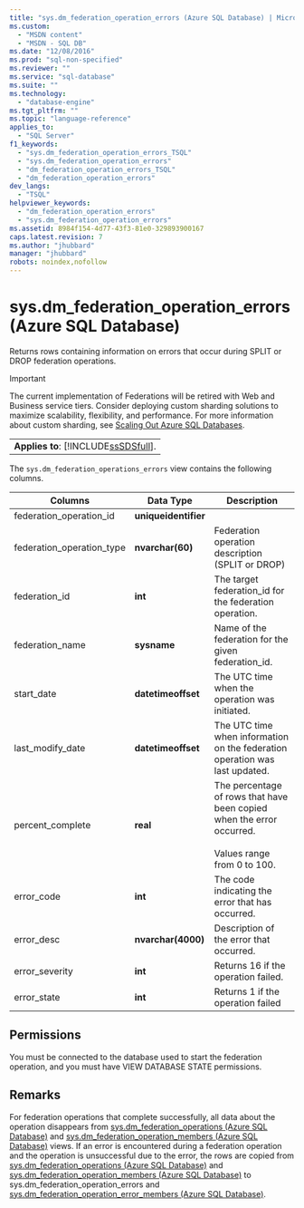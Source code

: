 ```yaml
---
title: "sys.dm_federation_operation_errors (Azure SQL Database) | Microsoft Docs"
ms.custom: 
  - "MSDN content"
  - "MSDN - SQL DB"
ms.date: "12/08/2016"
ms.prod: "sql-non-specified"
ms.reviewer: ""
ms.service: "sql-database"
ms.suite: ""
ms.technology: 
  - "database-engine"
ms.tgt_pltfrm: ""
ms.topic: "language-reference"
applies_to: 
  - "SQL Server"
f1_keywords: 
  - "sys.dm_federation_operation_errors_TSQL"
  - "sys.dm_federation_operation_errors"
  - "dm_federation_operation_errors_TSQL"
  - "dm_federation_operation_errors"
dev_langs: 
  - "TSQL"
helpviewer_keywords: 
  - "dm_federation_operation_errors"
  - "sys.dm_federation_operation_errors"
ms.assetid: 8984f154-4d77-43f3-81e0-329893900167
caps.latest.revision: 7
ms.author: "jhubbard"
manager: "jhubbard"
robots: noindex,nofollow
---
```

# sys.dm_federation_operation_errors (Azure SQL Database)
  Returns rows containing information on errors that occur during SPLIT or DROP federation operations.  
  
> [!IMPORTANT]  
>  The current implementation of Federations will be retired with Web and Business service tiers. Consider deploying custom sharding solutions to maximize scalability, flexibility, and performance. For more information about custom sharding, see [Scaling Out Azure SQL Databases](http://go.microsoft.com/fwlink/?LinkId=397318).  
  
||  
|-|  
|**Applies to**: [!INCLUDE[ssSDSfull](../a9retired/includes/sssdsfull-md.md)].|  
  
 The `sys.dm_federation_operations_errors` view contains the following columns.  
  
|Columns|Data Type|Description|  
|-------------|---------------|-----------------|  
|federation_operation_id|**uniqueidentifier**||  
|federation_operation_type|**nvarchar(60)**|Federation operation description (SPLIT or DROP)|  
|federation_id|**int**|The target federation_id for the federation operation.|  
|federation_name|**sysname**|Name of the federation for the given federation_id.|  
|start_date|**datetimeoffset**|The UTC time when the operation was initiated.|  
|last_modify_date|**datetimeoffset**|The UTC time when information on the federation operation was last updated.|  
|percent_complete|**real**|The percentage of rows that have been copied when the error occurred.<br /><br /> Values range from 0 to 100.|  
|error_code|**int**|The code indicating the error that has occurred.|  
|error_desc|**nvarchar(4000)**|Description of the error that occurred.|  
|error_severity|**int**|Returns 16 if the operation failed.|  
|error_state|**int**|Returns 1 if the operation failed|  
  
## Permissions  
 You must be connected to the database used to start the federation operation, and you must have VIEW DATABASE STATE permissions.  
  
## Remarks  
 For federation operations that complete successfully, all data about the operation disappears from [sys.dm_federation_operations &#40;Azure SQL Database&#41;](../a9retired/sys.dm-federation-operations-azure-sql-database.md) and [sys.dm_federation_operation_members &#40;Azure SQL Database&#41;](../a9retired/sys.dm-federation-operation-members-azure-sql-database.md) views. If an error is encountered during a federation operation and the operation is unsuccessful due to the error, the rows are copied from [sys.dm_federation_operations &#40;Azure SQL Database&#41;](../a9retired/sys.dm-federation-operations-azure-sql-database.md) and [sys.dm_federation_operation_members &#40;Azure SQL Database&#41;](../a9retired/sys.dm-federation-operation-members-azure-sql-database.md) to sys.dm_federation_operation_errors and [sys.dm_federation_operation_error_members &#40;Azure SQL Database&#41;](../a9retired/sys.dm-federation-operation-error-members-azure-sql-database.md).  
  
  
